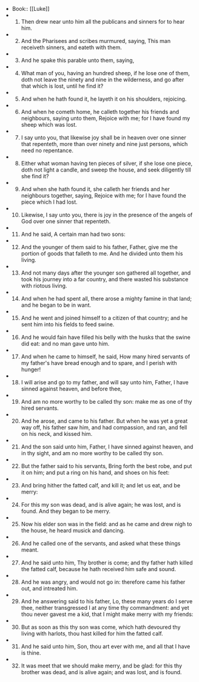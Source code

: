 - Book:: [[Luke]]
- 1. Then drew near unto him all the publicans and sinners for to hear him.
- 2. And the Pharisees and scribes murmured, saying, This man receiveth sinners, and eateth with them.
- 3. And he spake this parable unto them, saying,
- 4. What man of you, having an hundred sheep, if he lose one of them, doth not leave the ninety and nine in the wilderness, and go after that which is lost, until he find it?
- 5. And when he hath found it, he layeth it on his shoulders, rejoicing.
- 6. And when he cometh home, he calleth together his friends and neighbours, saying unto them, Rejoice with me; for I have found my sheep which was lost.
- 7. I say unto you, that likewise joy shall be in heaven over one sinner that repenteth, more than over ninety and nine just persons, which need no repentance.
- 8. Either what woman having ten pieces of silver, if she lose one piece, doth not light a candle, and sweep the house, and seek diligently till she find it?
- 9. And when she hath found it, she calleth her friends and her neighbours together, saying, Rejoice with me; for I have found the piece which I had lost.
- 10. Likewise, I say unto you, there is joy in the presence of the angels of God over one sinner that repenteth.
- 11. And he said, A certain man had two sons:
- 12. And the younger of them said to his father, Father, give me the portion of goods that falleth to me. And he divided unto them his living.
- 13. And not many days after the younger son gathered all together, and took his journey into a far country, and there wasted his substance with riotous living.
- 14. And when he had spent all, there arose a mighty famine in that land; and he began to be in want.
- 15. And he went and joined himself to a citizen of that country; and he sent him into his fields to feed swine.
- 16. And he would fain have filled his belly with the husks that the swine did eat: and no man gave unto him.
- 17. And when he came to himself, he said, How many hired servants of my father's have bread enough and to spare, and I perish with hunger!
- 18. I will arise and go to my father, and will say unto him, Father, I have sinned against heaven, and before thee,
- 19. And am no more worthy to be called thy son: make me as one of thy hired servants.
- 20. And he arose, and came to his father. But when he was yet a great way off, his father saw him, and had compassion, and ran, and fell on his neck, and kissed him.
- 21. And the son said unto him, Father, I have sinned against heaven, and in thy sight, and am no more worthy to be called thy son.
- 22. But the father said to his servants, Bring forth the best robe, and put it on him; and put a ring on his hand, and shoes on his feet:
- 23. And bring hither the fatted calf, and kill it; and let us eat, and be merry:
- 24. For this my son was dead, and is alive again; he was lost, and is found. And they began to be merry.
- 25. Now his elder son was in the field: and as he came and drew nigh to the house, he heard musick and dancing.
- 26. And he called one of the servants, and asked what these things meant.
- 27. And he said unto him, Thy brother is come; and thy father hath killed the fatted calf, because he hath received him safe and sound.
- 28. And he was angry, and would not go in: therefore came his father out, and intreated him.
- 29. And he answering said to his father, Lo, these many years do I serve thee, neither transgressed I at any time thy commandment: and yet thou never gavest me a kid, that I might make merry with my friends:
- 30. But as soon as this thy son was come, which hath devoured thy living with harlots, thou hast killed for him the fatted calf.
- 31. And he said unto him, Son, thou art ever with me, and all that I have is thine.
- 32. It was meet that we should make merry, and be glad: for this thy brother was dead, and is alive again; and was lost, and is found.
